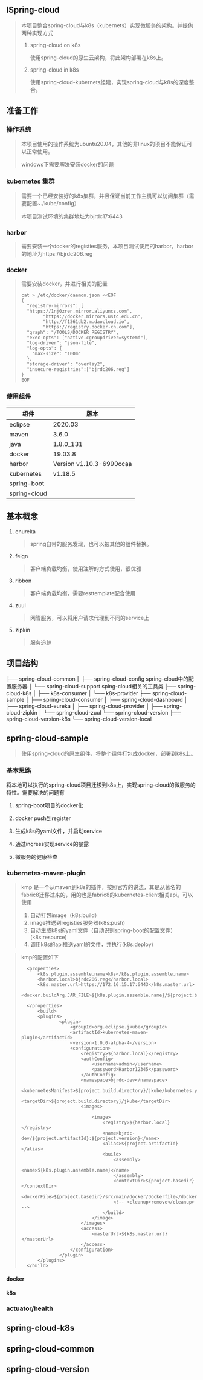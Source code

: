 ## ISpring-cloud

>  本项目整合spring-cloud与k8s（kubernets）实现微服务的架构。并提供两种实现方式
>
> 1. spring-cloud on k8s
>
>    使用spring-cloud的原生云架构，将此架构部署在k8s上。
>
> 2. spring-cloud in k8s
>
>    使用spring-cloud-kubernets组建，实现spring-cloud与k8s的深度整合。



## 准备工作

### 操作系统

> 本项目使用的操作系统为ubuntu20.04，其他的非linux的项目不能保证可以正常使用。
>
> windows下需要解决安装docker的问题

### kubernetes 集群

> 需要一个已经安装好的k8s集群，并且保证当前工作主机可以访问集群（需要配置~./kube/config）
>
> 本项目测试环境的集群地址为bjrdc17:6443

### harbor

> 需要安装一个docker的registies服务，本项目测试使用的harbor，harbor的地址为https://bjrdc206.reg

### docker

> 需要安装docker，并进行相关的配置
>
> ```
> cat > /etc/docker/daemon.json <<EOF
> {
>   "registry-mirrors": [
> 	"https://1nj0zren.mirror.aliyuncs.com",
>         "https://docker.mirrors.ustc.edu.cn",
>         "http://f1361db2.m.daocloud.io",
>         "https://registry.docker-cn.com"],
>   "graph": "/TOOLS/DOCKER_REGISTRY",
>   "exec-opts": ["native.cgroupdriver=systemd"],
>   "log-driver": "json-file",
>   "log-opts": {
>     "max-size": "100m"
>   },
>   "storage-driver": "overlay2",
>   "insecure-registries":["bjrdc206.reg"]
> }
> EOF
> ```



###  使用组件

| 组件         | 版本                     |
| ------------ | ------------------------ |
| eclipse      | 2020.03                  |
| maven        | 3.6.0                    |
| java         | 1.8.0_131                |
| docker       | 19.03.8                  |
| harbor       | Version v1.10.3-6990ccaa |
| kubernetes   | v1.18.5                  |
| spring-boot  |                          |
| spring-cloud |                          |

## 基本概念

1. enureka

   > spring自带的服务发现，也可以被其他的组件替换。

2. feign

   > 客户端负载均衡，使用注解的方式使用，很优雅

3. ribbon

   > 客户端负载均衡，需要resttemplate配合使用

4. zuul

   > 网管服务，可以将用户请求代理到不同的service上

5. zipkin

   > 服务追踪

   

## 项目结构

├── spring-cloud-common
│   ├── spring-cloud-config		spring-cloud中的配置服务器
│   └── spring-cloud-support	sping-cloud相关的工具类
├── spring-cloud-k8s
│   ├── k8s-consumer
│   └── k8s-provider
├── spring-cloud-sample
│   ├── spring-cloud-consumer
│   ├── spring-cloud-dashboard
│   ├── spring-cloud-eureka
│   ├── spring-cloud-provider
│   ├── spring-cloud-zipkin
│   └── spring-cloud-zuul
└── spring-cloud-version
    ├── spring-cloud-version-k8s
    └── spring-cloud-version-local



## spring-cloud-sample

> 使用spring-cloud的原生组件，将整个组件打包成docker，部署到k8s上。

### 基本思路

将本地可以执行的spring-cloud项目迁移到k8s上，实现spring-cloud的微服务的特性。需要解决的问题有

1. spring-boot项目的docker化

2. docker push到register

3. 生成k8s的yaml文件，并启动service

4. 通过ingress实现service的暴露

5. 微服务的健康检查

   

### kubernetes-maven-plugin

> kmp 是一个从maven到k8s的插件，按照官方的说法，其是从著名的fabric8迁移过来的，用的也是fabric8的kubernetes-client相关api。可以使用
>
> 1. 自动打包image（k8s:build）
> 2. image推送到registies服务器(k8s:push)
> 3. 自动生成k8s的yaml文件（自动识别spring-boot的配置文件）(k8s:resource)
> 4. 调用k8s的api推送yaml的文件，并执行(k8s:deploy)



> kmp的配置如下
>
> ```
> 	<properties>
> 		<k8s.plugin.assemble.name>k8s</k8s.plugin.assemble.name>
> 		<harbor.local>bjrdc206.reg</harbor.local>
> 		<k8s.master.url>https://172.16.15.17:6443</k8s.master.url>
> 		<docker.buildArg.JAR_FILE>${k8s.plugin.assemble.name}/${project.build.finalName}.jar</docker.buildArg.JAR_FILE>
> 
> 	</properties>
>     	<build>
> 		<plugins>
> 				<plugin>
> 					<groupId>org.eclipse.jkube</groupId>
> 					<artifactId>kubernetes-maven-plugin</artifactId>
> 					<version>1.0.0-alpha-4</version>
> 					<configuration>
> 						<registry>${harbor.local}</registry>
> 						<authConfig>
> 							<username>admin</username>
> 							<password>Harbor12345</password>
> 						</authConfig>
> 						<namespace>bjrdc-dev</namespace>
> 						<kubernetesManifest>${project.build.directory}/jkube/kubernetes.yml</kubernetesManifest>
> 						<targetDir>${project.build.directory}/jkube</targetDir>
> 						<images>
> 
> 							<image>
> 								<registry>${harbor.local}</registry>
> 								<name>bjrdc-dev/${project.artifactId}:${project.version}</name>
> 								<alias>${project.artifactId}</alias>
> 								<build>
> 									<assembly>
> 										<name>${k8s.plugin.assemble.name}</name>
> 									</assembly>
> 									<contextDir>${project.basedir}</contextDir>
> 									<dockerFile>${project.basedir}/src/main/docker/Dockerfile</dockerFile>
> 									<!-- <cleanup>remove</cleanup> -->
> 								</build>
> 							</image>
> 						</images>
> 						<access>
> 							<masterUrl>${k8s.master.url}</masterUrl>
> 						</access>
> 					</configuration>
> 				</plugin>
> 		</plugins>
> 	</build>
> ```
>
> 

#### docker



#### k8s



### actuator/health



## spring-cloud-k8s



## spring-cloud-common



## spring-cloud-version

